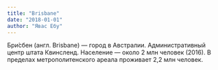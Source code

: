```yaml
---
title: "Brisbane"
date: "2018-01-01"
author: "Явас Ебу"
---
```

Бри́сбен (англ. Brisbane) — город в Австралии. Административный центр штата Квинсленд. Население — около 2 млн человек (2016). В пределах метрополитенского ареала проживает 2,2 млн человек.
